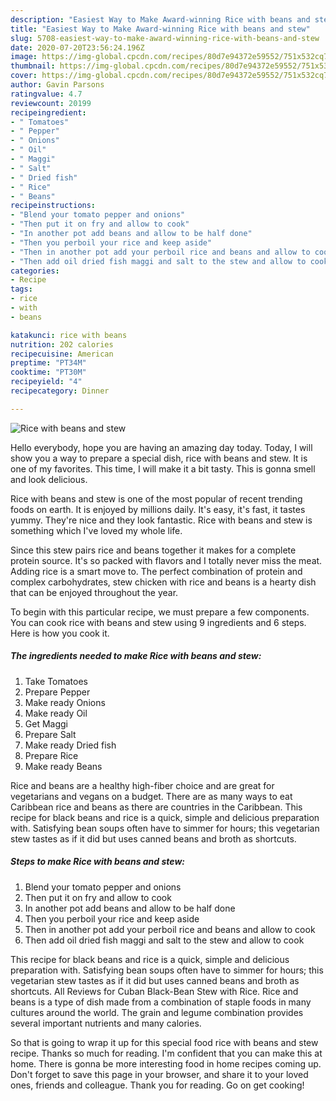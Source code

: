 ```yaml
---
description: "Easiest Way to Make Award-winning Rice with beans and stew"
title: "Easiest Way to Make Award-winning Rice with beans and stew"
slug: 5708-easiest-way-to-make-award-winning-rice-with-beans-and-stew
date: 2020-07-20T23:56:24.196Z
image: https://img-global.cpcdn.com/recipes/80d7e94372e59552/751x532cq70/rice-with-beans-and-stew-recipe-main-photo.jpg
thumbnail: https://img-global.cpcdn.com/recipes/80d7e94372e59552/751x532cq70/rice-with-beans-and-stew-recipe-main-photo.jpg
cover: https://img-global.cpcdn.com/recipes/80d7e94372e59552/751x532cq70/rice-with-beans-and-stew-recipe-main-photo.jpg
author: Gavin Parsons
ratingvalue: 4.7
reviewcount: 20199
recipeingredient:
- " Tomatoes"
- " Pepper"
- " Onions"
- " Oil"
- " Maggi"
- " Salt"
- " Dried fish"
- " Rice"
- " Beans"
recipeinstructions:
- "Blend your tomato pepper and onions"
- "Then put it on fry and allow to cook"
- "In another pot add beans and allow to be half done"
- "Then you perboil your rice and keep aside"
- "Then in another pot add your perboil rice and beans and allow to cook"
- "Then add oil dried fish maggi and salt to the stew and allow to cook"
categories:
- Recipe
tags:
- rice
- with
- beans

katakunci: rice with beans 
nutrition: 202 calories
recipecuisine: American
preptime: "PT34M"
cooktime: "PT30M"
recipeyield: "4"
recipecategory: Dinner

---
```



![Rice with beans and stew](https://img-global.cpcdn.com/recipes/80d7e94372e59552/751x532cq70/rice-with-beans-and-stew-recipe-main-photo.jpg)

Hello everybody, hope you are having an amazing day today. Today, I will show you a way to prepare a special dish, rice with beans and stew. It is one of my favorites. This time, I will make it a bit tasty. This is gonna smell and look delicious.

Rice with beans and stew is one of the most popular of recent trending foods on earth. It is enjoyed by millions daily. It's easy, it's fast, it tastes yummy. They're nice and they look fantastic. Rice with beans and stew is something which I've loved my whole life.

Since this stew pairs rice and beans together it makes for a complete protein source. It&#39;s so packed with flavors and I totally never miss the meat. Adding rice is a smart move to. The perfect combination of protein and complex carbohydrates, stew chicken with rice and beans is a hearty dish that can be enjoyed throughout the year.


To begin with this particular recipe, we must prepare a few components. You can cook rice with beans and stew using 9 ingredients and 6 steps. Here is how you cook it.

<!--inarticleads1-->

##### The ingredients needed to make Rice with beans and stew:

1. Take  Tomatoes
1. Prepare  Pepper
1. Make ready  Onions
1. Make ready  Oil
1. Get  Maggi
1. Prepare  Salt
1. Make ready  Dried fish
1. Prepare  Rice
1. Make ready  Beans


Rice and beans are a healthy high-fiber choice and are great for vegetarians and vegans on a budget. There are as many ways to eat Caribbean rice and beans as there are countries in the Caribbean. This recipe for black beans and rice is a quick, simple and delicious preparation with. Satisfying bean soups often have to simmer for hours; this vegetarian stew tastes as if it did but uses canned beans and broth as shortcuts. 

<!--inarticleads2-->

##### Steps to make Rice with beans and stew:

1. Blend your tomato pepper and onions
1. Then put it on fry and allow to cook
1. In another pot add beans and allow to be half done
1. Then you perboil your rice and keep aside
1. Then in another pot add your perboil rice and beans and allow to cook
1. Then add oil dried fish maggi and salt to the stew and allow to cook


This recipe for black beans and rice is a quick, simple and delicious preparation with. Satisfying bean soups often have to simmer for hours; this vegetarian stew tastes as if it did but uses canned beans and broth as shortcuts. All Reviews for Cuban Black-Bean Stew with Rice. Rice and beans is a type of dish made from a combination of staple foods in many cultures around the world. The grain and legume combination provides several important nutrients and many calories. 

So that is going to wrap it up for this special food rice with beans and stew recipe. Thanks so much for reading. I'm confident that you can make this at home. There is gonna be more interesting food in home recipes coming up. Don't forget to save this page in your browser, and share it to your loved ones, friends and colleague. Thank you for reading. Go on get cooking!
